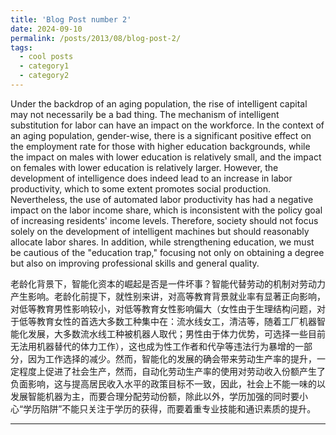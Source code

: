 ```yaml
---
title: 'Blog Post number 2'
date: 2024-09-10
permalink: /posts/2013/08/blog-post-2/
tags:
  - cool posts
  - category1
  - category2
---
```

Under the backdrop of an aging population, the rise of intelligent capital may not necessarily be a bad thing. The mechanism of intelligent substitution for labor can have an impact on the workforce. In the context of an aging population, gender-wise, there is a significant positive effect on the employment rate for those with higher education backgrounds, while the impact on males with lower education is relatively small, and the impact on females with lower education is relatively larger. However, the development of intelligence does indeed lead to an increase in labor productivity, which to some extent promotes social production. Nevertheless, the use of automated labor productivity has had a negative impact on the labor income share, which is inconsistent with the policy goal of increasing residents' income levels. Therefore, society should not focus solely on the development of intelligent machines but should reasonably allocate labor shares. In addition, while strengthening education, we must be cautious of the "education trap," focusing not only on obtaining a degree but also on improving professional skills and general quality.

老龄化背景下，智能化资本的崛起是否是一件坏事？智能代替劳动的机制对劳动力产生影响。老龄化前提下，就性别来讲，对高等教育背景就业率有显著正向影响，对低等教育男性影响较小，对低等教育女性影响偏大（女性由于生理结构问题，对于低等教育女性的首选大多数工种集中在：流水线女工，清洁等，随着工厂机器智能化发展，大多数流水线工种被机器人取代；男性由于体力优势，可选择一些目前无法用机器替代的体力工作），这也成为性工作者和代孕等违法行为暴增的一部分，因为工作选择的减少。然而，智能化的发展的确会带来劳动生产率的提升，一定程度上促进了社会生产，然而，自动化劳动生产率的使用对劳动收入份额产生了负面影响，这与提高居民收入水平的政策目标不一致，因此，社会上不能一味的以发展智能机器为主，而要合理分配劳动份额，除此以外，学历加强的同时要小心“学历陷阱”不能只关注于学历的获得，而要着重专业技能和通识素质的提升。

------
